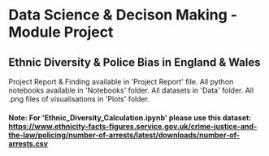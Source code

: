 # Data Science & Decison Making - Module Project
## Ethnic Diversity & Police Bias in England & Wales

Project Report & Finding available in 'Project Report' file.
All python notebooks available in 'Notebooks' folder.
All datasets in 'Data' folder.
All .png files of visualisations in 'Plots' folder.

#### Note: For 'Ethnic_Diversity_Calculation.ipynb' please use this dataset: https://www.ethnicity-facts-figures.service.gov.uk/crime-justice-and-the-law/policing/number-of-arrests/latest/downloads/number-of-arrests.csv
